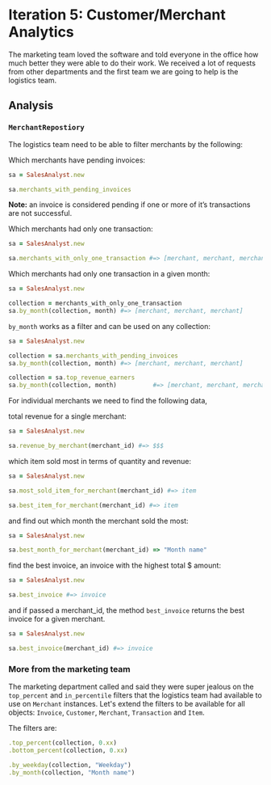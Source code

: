 # Iteration 5: Customer/Merchant Analytics

The marketing team loved the software and told everyone in the office how much better they were able to do their work. We received a lot of requests from other departments and the first team we are going to help is the logistics team.    

## Analysis

### `MerchantRepostiory`

The logistics team need to be able to filter merchants by the following:

Which merchants have pending invoices:

```rb
sa = SalesAnalyst.new

sa.merchants_with_pending_invoices
```

**Note:** an invoice is considered pending if one or more of it’s transactions are not successful.

Which merchants had only one transaction:

```rb
sa = SalesAnalyst.new

sa.merchants_with_only_one_transaction #=> [merchant, merchant, merchant]
```

Which merchants had only one transaction in a given month:

```rb
sa = SalesAnalyst.new

collection = merchants_with_only_one_transaction
sa.by_month(collection, month) #=> [merchant, merchant, merchant]
```

`by_month` works as a filter and can be used on any collection:

```rb
sa = SalesAnalyst.new

collection = sa.merchants_with_pending_invoices
sa.by_month(collection, month) #=> [merchant, merchant, merchant]

collection = sa.top_revenue_earners
sa.by_month(collection, month)          #=> [merchant, merchant, merchant]
```

For individual merchants we need to find the following data,

total revenue for a single merchant:

```rb
sa = SalesAnalyst.new

sa.revenue_by_merchant(merchant_id) #=> $$$
```

which item sold most in terms of quantity and revenue: 

```rb
sa = SalesAnalyst.new

sa.most_sold_item_for_merchant(merchant_id) #=> item

sa.best_item_for_merchant(merchant_id) #=> item
```

and find out which month the merchant sold the most: 

```rb
sa = SalesAnalyst.new

sa.best_month_for_merchant(merchant_id) => "Month name"
```

find the best invoice, an invoice with the highest total $ amount:

```rb
sa = SalesAnalyst.new

sa.best_invoice #=> invoice
```

and if passed a merchant_id, the method `best_invoice` returns the best invoice for a given merchant. 

```rb 
sa = SalesAnalyst.new

sa.best_invoice(merchant_id) #=> invoice
```

### More from the marketing team

The marketing department called and said they were super jealous on the `top_percent` and `in_percentile` filters that the logistics team had available to use on `Merchant` instances. Let's extend the filters to be available for all objects: `Invoice`, `Customer`, `Merchant`, `Transaction` and `Item`.

The filters are:

```rb
.top_percent(collection, 0.xx)
.bottom_percent(collection, 0.xx)

.by_weekday(collection, "Weekday")
.by_month(collection, "Month name")
```
